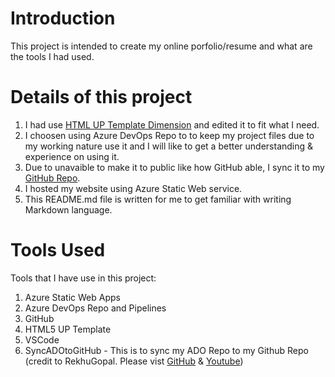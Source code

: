 # Introduction 
This project is intended to create my online porfolio/resume and what are the tools I had used.

# Details of this project
1. I had use [HTML UP Template Dimension](https://html5up.net/dimension) and edited it to fit what I need.
2. I choosen using Azure DevOps Repo to to keep my project files due to my working nature use it and I will like to get a better understanding & experience on using it.
3. Due to unavaible to make it to public like how GitHub able, I sync it to my [GitHub Repo](https://github.com/garytan5753/projectgtazureresume).
4. I hosted my website using Azure Static Web service.
5. This README.md file is written for me to get familiar with writing Markdown language.

# Tools Used
Tools that I have use in this project:
1.	Azure Static Web Apps
2.  Azure DevOps Repo and Pipelines
3.  GitHub
4.	HTML5 UP Template
5.	VSCode
6.  SyncADOtoGitHub - This is to sync my ADO Repo to my Github Repo (credit to RekhuGopal. Please vist [GitHub](https://github.com/RekhuGopal/SyncADOtoGitHub) & [Youtube](https://www.youtube.com/watch?v=G1nKqb8be-A&t=1434s))